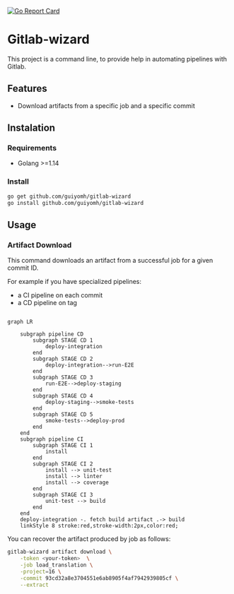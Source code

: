 [![Go Report Card](https://goreportcard.com/badge/github.com/guiyomh/gitlab-wizard)](https://goreportcard.com/report/github.com/guiyomh/gitlab-wizard)

# Gitlab-wizard

This project is a command line, to provide help in automating pipelines with Gitlab.

## Features

- Download artifacts from a specific job and a specific commit

## Instalation

### Requirements

- Golang >=1.14

### Install

```bash
go get github.com/guiyomh/gitlab-wizard
go install github.com/guiyomh/gitlab-wizard
```

## Usage

### Artifact Download

This command downloads an artifact from a successful job for a given commit ID.

For example if you have specialized pipelines:

- a CI pipeline on each commit
- a CD pipeline on tag

```mermaid

graph LR

    subgraph pipeline CD
        subgraph STAGE CD 1
            deploy-integration
        end 
        subgraph STAGE CD 2
            deploy-integration-->run-E2E
        end 
        subgraph STAGE CD 3
            run-E2E-->deploy-staging
        end 
        subgraph STAGE CD 4
            deploy-staging-->smoke-tests
        end 
        subgraph STAGE CD 5
            smoke-tests-->deploy-prod
        end 
    end
    subgraph pipeline CI
        subgraph STAGE CI 1
            install
        end 
        subgraph STAGE CI 2
            install --> unit-test
            install --> linter
            install --> coverage
        end 
        subgraph STAGE CI 3
            unit-test --> build
        end 
    end
    deploy-integration -. fetch build artifact .-> build
    linkStyle 8 stroke:red,stroke-width:2px,color:red;
```

You can recover the artifact produced by job as follows:

```bash
gitlab-wizard artifact download \
    -token <your-token>  \
    -job load_translation \
    -project=16 \
    -commit 93cd32a8e3704551e6ab8905f4af7942939805cf \
    --extract
```
